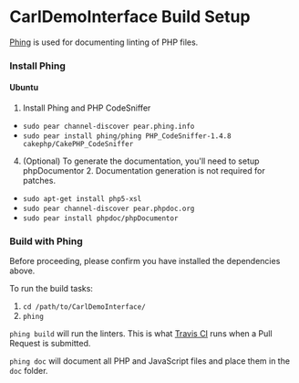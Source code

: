 CarlDemoInterface Build Setup
=============================

[Phing](http://www.phing.info/) is used for documenting linting of PHP files.

### Install Phing

#### Ubuntu

 1. Install Phing and PHP CodeSniffer
   * `sudo pear channel-discover pear.phing.info`
   * `sudo pear install phing/phing PHP_CodeSniffer-1.4.8 cakephp/CakePHP_CodeSniffer`
 4. (Optional) To generate the documentation, you'll need to setup phpDocumentor 2. Documentation generation is not required for patches.
   * `sudo apt-get install php5-xsl`
   * `sudo pear channel-discover pear.phpdoc.org`
   * `sudo pear install phpdoc/phpDocumentor`

### Build with Phing

Before proceeding, please confirm you have installed the dependencies above.

To run the build tasks:

 1. `cd /path/to/CarlDemoInterface/`
 2. `phing`

`phing build` will run the linters. This is what [Travis CI](https://travis-ci.org/WPI-RAIL/rms) runs when a Pull Request is submitted.

`phing doc` will document all PHP and JavaScript files and place them in the `doc` folder.
